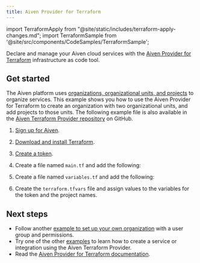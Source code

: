 ```yaml
---
title: Aiven Provider for Terraform
---
```


import TerraformApply from "@site/static/includes/terraform-apply-changes.md";
import TerraformSample from '@site/src/components/CodeSamples/TerraformSample';

Declare and manage your Aiven cloud services with the [Aiven Provider for Terraform](https://registry.terraform.io/providers/aiven/aiven/latest/docs) infrastructure as code tool.

## Get started

The Aiven platform uses
[organizations, organizational units, and projects](https://aiven.io/docs/platform/concepts/orgs-units-projects)
to organize services. This example shows you how to use the Aiven Provider for Terraform
to create an organization with two organizational units, and add projects to those units.
The following example file is also available in the
[Aiven Terraform Provider repository](https://github.com/aiven/terraform-provider-aiven/tree/main/examples/clickhouse) on GitHub.

1. [Sign up for Aiven](https://console.aiven.io/signup?utm_source=github&utm_medium=organic&utm_campaign=devportal&utm_content=repo).
1. [Download and install Terraform](https://www.terraform.io/downloads).
1. [Create a token](/docs/platform/howto/create_authentication_token).
1. Create a file named `main.tf` and add the following:

    <TerraformSample filename='organization/org_units_projects.tf' />

1. Create a file named `variables.tf` and add the following:

    <TerraformSample filename='organization/variables.tf' />

1. Create the `terraform.tfvars` file and assign values to the variables for the
   token and the project names.

<TerraformApply />

## Next steps

- Follow another [example to set up your own organization](https://github.com/aiven/terraform-provider-aiven/tree/main/examples/get-started)
  with a user group and permissions.
- Try one of the other [examples](https://aiven.io/developer/terraform) to learn how to
  create a service or integration using the Aiven Terraform Provider.
- Read the
  [Aiven Provider for Terraform documentation](https://registry.terraform.io/providers/aiven/aiven/latest/docs).
